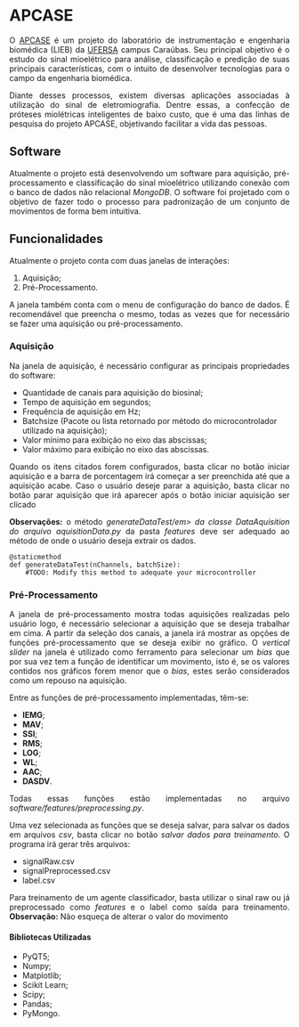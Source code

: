 # APCASE

<p style="text-align:justify">O <a href=https://www.instagram.com/apcase.ufersa/>APCASE</a> é um projeto do laboratório de instrumentação e engenharia biomédica (LIEB) da <a href=https://ufersa.edu.br/>UFERSA</a> campus Caraúbas. Seu principal objetivo é o estudo do sinal mioelétrico para análise, classificação e predição de suas principais características, com o intuito de desenvolver tecnologias para o campo da engenharia biomédica.</p>

<p style="text-align:justify">Diante desses processos, existem diversas aplicações associadas à utilização do sinal de eletromiografia. Dentre essas, a confecção de próteses miolétricas inteligentes de baixo custo, que é uma das linhas de pesquisa do projeto APCASE, objetivando facilitar a vida das pessoas.</p>

## Software
<p style="text-align:justify">Atualmente o projeto está desenvolvendo um software para aquisição, pré-processamento e classificação do sinal mioelétrico utilizando conexão com o banco de dados não relacional <em>MongoDB</em>. O software foi projetado com o objetivo de fazer todo o processo para padronização de um conjunto de movimentos de forma bem intuitiva.</p>

## Funcionalidades
<p style="text-align:justify">Atualmente o projeto conta com duas janelas de interações:</p>

1.  Aquisição;
2.  Pré-Processamento.

<p style="text-align:justify">A janela também  conta com o menu de configuração do banco de dados. É recomendável que preencha o mesmo, todas as vezes que for necessário se fazer uma aquisição ou pré-processamento.</p>

### Aquisição
<p style="text-align:justify">Na janela de aquisição, é necessário configurar as principais propriedades do software:</p>

  *  Quantidade de canais para aquisição do biosinal;
  *  Tempo de aquisição em segundos;
  *  Frequência de aquisição em Hz;
  *  Batchsize (Pacote ou lista retornado por método do microcontrolador utilizado na aquisição);
  *  Valor mínimo para exibição no eixo das abscissas;
  *  Valor máximo para exibição no eixo das abscissas.

<p style="text-align:justify">Quando os itens citados forem configurados, basta clicar no botão iniciar aquisição e a barra de porcentagem irá começar a ser preenchida até que a aquisição acabe. Caso o usuário deseje parar a aquisição, basta clicar no botão parar aquisição que irá aparecer após o botão iniciar aquisição ser clicado</p>

<p style="text-align:justify"><strong>Observações:</strong> o método <em>generateDataTest/em> da classe <em>DataAquisition</em> do arquivo <m>aquisitionData.py</em> da pasta <em>features</em> deve ser adequado ao método de onde o usuário deseja extrair os dados.</p>
  
 ```
 @staticmethod
 def generateDataTest(nChannels, batchSize):
     #TODO: Modify this method to adequate your microcontroller
 ```

### Pré-Processamento
<p style="text-align:justify">A janela de pré-processamento mostra todas aquisições realizadas pelo usuário logo, é necessário selecionar a aquisição que se deseja trabalhar em cima. A partir da seleção dos canais, a janela irá mostrar as opções de funções pré-processamento que se deseja exibir no gráfico. O <em>vertical slider</em> na janela é utilizado como ferramento para selecionar um <em>bias</em> que por sua vez tem a função de identificar um movimento, isto é, se os valores contidos nos gráficos forem menor que o <em>bias</em>, estes serão considerados como um repouso na aquisição.</p>

<p style="text-align:justify">Entre as funções de pré-processamento implementadas, têm-se:</p>

  *  <strong>IEMG</strong>;
  *  <strong>MAV</strong>;
  *  <strong>SSI</strong>;
  *  <strong>RMS</strong>;
  *  <strong>LOG</strong>;
  *  <strong>WL</strong>;
  *  <strong>AAC</strong>;
  *  <strong>DASDV</strong>.

<p style="text-align:justify">Todas essas funções estão implementadas no arquivo <em>software/features/preprocessing.py</em>.</p>

<p style="text-align:justify">Uma vez selecionada as funções que se deseja salvar, para salvar os dados em arquivos <em>csv</em>, basta clicar no botão <em>salvar dados para treinamento</em>. O programa irá gerar três arquivos:</p>

  *  signalRaw.csv
  *  signalPreprocessed.csv
  *  label.csv
  
<p style="text-align:justify">Para treinamento de um agente classificador, basta utilizar o sinal raw ou já preprocessado como <em>features</em> e o label como saída para treinamento. <strong>Observação:</strong> Não esqueça de alterar o valor do movimento</p>

#### Bibliotecas Utilizadas
  *  PyQT5;
  *  Numpy;
  *  Matplotlib;
  *  Scikit Learn;
  *  Scipy;
  *  Pandas;
  *  PyMongo.
